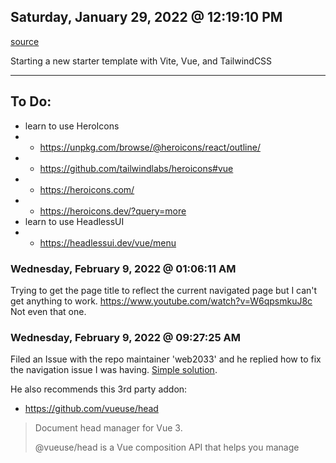 ## Saturday, January 29, 2022 @ 12:19:10 PM

[source](https://github.com/web2033/vite-vue3-tailwind-starter)

Starting a new starter template with Vite, Vue, and TailwindCSS

---

## To Do:
- learn to use HeroIcons
- - https://unpkg.com/browse/@heroicons/react/outline/
- - https://github.com/tailwindlabs/heroicons#vue
- - https://heroicons.com/
- - https://heroicons.dev/?query=more
- learn to use HeadlessUI
- - https://headlessui.dev/vue/menu


### Wednesday, February 9, 2022 @ 01:06:11 AM

Trying to get the page title to reflect the current navigated page but I can't get anything to work.
https://www.youtube.com/watch?v=W6qpsmkuJ8c
Not even that one.


### Wednesday, February 9, 2022 @ 09:27:25 AM

Filed an Issue with the repo maintainer 'web2033' and he replied how to fix the navigation issue I was having. [Simple solution](https://github.com/web2033/vite-vue3-tailwind-starter/issues/247#issuecomment-1033577225).

He also recommends this 3rd party addon:
- https://github.com/vueuse/head
> Document head manager for Vue 3.
>
> @vueuse/head is a Vue composition API that helps you manage <title>, <meta> and other elements inside document head, it has no dependencies and we always try to keep it as slim as possible.
>
